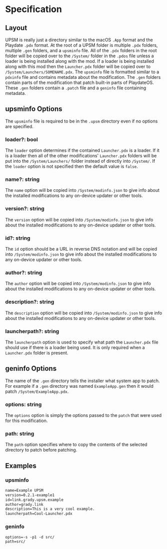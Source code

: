 # Specification

## Layout

UPSM is really just a directory similar to the macOS `.App` format and the Playdate
`.pdx` format. At the root of a UPSM folder is multiple `.pdx` folders, multiple
`.gen` folders, and a `upsminfo` file. All of the `.pdx` folders in the root folder
will be copied over to the `/System/` folder in the `.pdos` file unless a loader
is being installed along with the mod. If a loader is being installed along with
this mod then the `Launcher.pdx` folder will be copied over to `/System/Launchers/SOMENAME.pdx`.
The `upsminfo` file is formatted similar to a `pdxinfo` file and contains metadata
about the modification. The `.gen` folders contain parts of the modification that
patch built-in parts of PlaydateOS. These `.gen` folders contain a `.patch` file
and a `geninfo` file containing metadata.

## upsminfo Options

The `upsminfo` file is required to be in the `.upsm` directory even if no options
are specified.

### loader?: bool

The `loader` option determines if the contained `Launcher.pdx` is a loader. If it
is a loader then all of the other modifications' `Launcher.pdx` folders will be
put into the `/System/Launchers/` folder instead of directly into `/System/`. If
the `loader` option is not specified then the default value is `false`.

### name?: string

The `name` option will be copied into `/System/modinfo.json` to give info about the
installed modifications to any on-device updater or other tools.

### version?: string

The `version` option will be copied into `/System/modinfo.json` to give info about
the installed modifications to any on-device updater or other tools.

### id?: string

The `id` option should be a URL in reverse DNS notation and will be copied
into `/System/modinfo.json` to give info about the installed modifications to any
on-device updater or other tools.

### author?: string

The `author` option will be copied into `/System/modinfo.json` to give info about
the installed modifications to any on-device updater or other tools.

### description?: string

The `description` option will be copied into `/System/modinfo.json` to give info
about the installed modifications to any on-device updater or other tools.

### launcherpath?: string

The `launcherpath` option is used to specify what path the `Launcher.pdx` file should
use if there is a loader being used. It is only required when a `Launcher.pdx` folder
is present.

## geninfo Options

The name of the `.gen` directory tells the installer what system app to patch. For
example if a `.gen` directory was named `ExampleApp.gen` then it would patch `/System/ExampleApp.pdx`.

### options: string

The `options` option is simply the options passed to the `patch` that were used for
this modification.

### path: string

The `path` option specifies where to copy the contents of the selected directory
to patch before patching.

## Examples

### upsminfo

```txt
name=Example UPSM
version=0.2.1-example1
id=link.grady.upsm.example
author=grady.link
description=This is a very cool example.
launcherpath=Cool-Launcher.pdx
```

### geninfo

```txt
options=-s -p1 -d src/
path=src/
```
